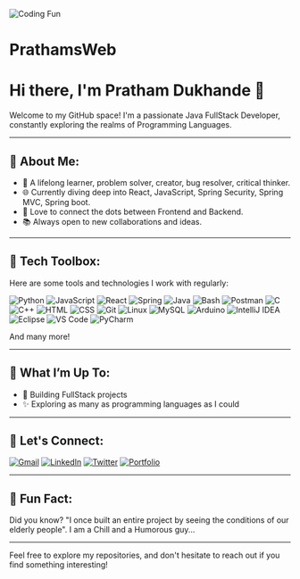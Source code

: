 ![Coding Fun](https://media.giphy.com/media/bGgsc5mWoryfgKBx1u/giphy.gif)


# PrathamsWeb
# Hi there, I'm Pratham Dukhande 👋

Welcome to my GitHub space! I'm a passionate Java FullStack Developer, constantly exploring the realms of Programming Languages.

---

## 🎨 About Me:
- 🌱 A lifelong learner, problem solver, creator, bug resolver, critical thinker.
- 🌐 Currently diving deep into React, JavaScript, Spring Security, Spring MVC, Spring boot.
- 🔄 Love to connect the dots between Frontend and Backend.
- 📚 Always open to new collaborations and ideas.

---

## 🔧 Tech Toolbox:
Here are some tools and technologies I work with regularly:

![Python](https://img.shields.io/badge/Python-3776AB?style=for-the-badge&logo=python&logoColor=white)
![JavaScript](https://img.shields.io/badge/JavaScript-F7DF1E?style=for-the-badge&logo=javascript&logoColor=black)
![React](https://img.shields.io/badge/React-61DAFB?style=for-the-badge&logo=react&logoColor=black)
![Spring](https://img.shields.io/badge/Spring-6DB33F?style=for-the-badge&logo=spring&logoColor=white)
![Java](https://img.shields.io/badge/Java-007396?style=for-the-badge&logo=java&logoColor=white)
![Bash](https://img.shields.io/badge/Bash-4EAA25?style=for-the-badge&logo=gnubash&logoColor=white)
![Postman](https://img.shields.io/badge/Postman-FF6C37?style=for-the-badge&logo=postman&logoColor=white)
![C](https://img.shields.io/badge/C-A8B9CC?style=for-the-badge&logo=c&logoColor=black)
![C++](https://img.shields.io/badge/C%2B%2B-00599C?style=for-the-badge&logo=c%2B%2B&logoColor=white)
![HTML](https://img.shields.io/badge/HTML-E34F26?style=for-the-badge&logo=html5&logoColor=white)
![CSS](https://img.shields.io/badge/CSS-1572B6?style=for-the-badge&logo=css3&logoColor=white)
![Git](https://img.shields.io/badge/Git-F05032?style=for-the-badge&logo=git&logoColor=white)
![Linux](https://img.shields.io/badge/Linux-FCC624?style=for-the-badge&logo=linux&logoColor=black)
![MySQL](https://img.shields.io/badge/MySQL-4479A1?style=for-the-badge&logo=mysql&logoColor=white)
![Arduino](https://img.shields.io/badge/Arduino-00979D?style=for-the-badge&logo=arduino&logoColor=white)
![IntelliJ IDEA](https://img.shields.io/badge/IntelliJ%20IDEA-000000?style=for-the-badge&logo=intellijidea&logoColor=white)
![Eclipse](https://img.shields.io/badge/Eclipse-2C2255?style=for-the-badge&logo=eclipseide&logoColor=white)
![VS Code](https://img.shields.io/badge/VS%20Code-0078D4?style=for-the-badge&logo=visualstudiocode&logoColor=white)
![PyCharm](https://img.shields.io/badge/PyCharm-000000?style=for-the-badge&logo=pycharm&logoColor=white)


And many more!

---

## 🔎 What I’m Up To:
- 🎡 Building FullStack projects
- ✨ Exploring as many as programming languages as I could

---

## 📢 Let's Connect:

[![Gmail](https://img.shields.io/badge/Gmail-D14836?style=for-the-badge&logo=gmail&logoColor=white)](mailto:prathamdukhande@gmail.com)
[![LinkedIn](https://img.shields.io/badge/LinkedIn-0077B5?style=for-the-badge&logo=linkedin&logoColor=white)](https://www.linkedin.com/in/pratham-dukhande-308599296/)
[![Twitter](https://img.shields.io/badge/Twitter-1DA1F2?style=for-the-badge&logo=twitter&logoColor=white)](https://twitter.com/prathamdukhande)
[![Portfolio](https://img.shields.io/badge/Portfolio-FF5722?style=for-the-badge&logo=aboutdotme&logoColor=white)](https://prathams-design.netlify.app/)

---

## 🎉 Fun Fact:
Did you know? "I once built an entire project by seeing the conditions of our elderly people".
I am a Chill and a Humorous guy...

---

Feel free to explore my repositories, and don't hesitate to reach out if you find something interesting!
